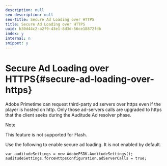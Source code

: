 ```yaml
---
description: null
seo-description: null
seo-title: Secure Ad Loading over HTTPS
title: Secure Ad Loading over HTTPS
uuid: b30d44c2-a2f9-43e1-8d3d-56ce18872fdb
index: y
internal: n
snippet: y
---
```


# Secure Ad Loading over HTTPS{#secure-ad-loading-over-https}

Adobe Primetime can request third-party ad servers over https even if the player is hosted on http. Only those ad-servers calls are upgraded to https that the client seeks during the Auditude Ad resolver phase.

>[!NOTE]
>
>This feature is not supported for Flash.

Use the following to enable secure ad loading. It is not enabled by default. 

```
var auditudeSettings = new AdobePSDK.AuditudeSettings(); 
auditudeSettings.forceHttpsConfiguration.adServerCalls = true;
```

